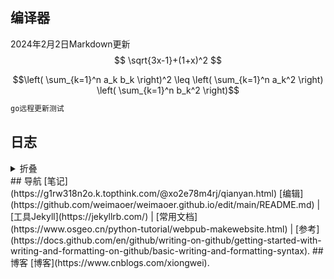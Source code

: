 ## 编译器
2024年2月2日Markdown更新
$$
\sqrt{3x-1}+(1+x)^2
$$

$$\left( \sum_{k=1}^n a_k b_k \right)^2 \leq \left( \sum_{k=1}^n a_k^2 \right) \left( \sum_{k=1}^n b_k^2 \right)$$

```markdown
go远程更新测试
```
## 日志
<details>
<summary>折叠</summary>
| 序号 | 语言 |
|-----:|-----------|
|     1| JavaScript|
|     2| Python    |
|     3| SQL       |
</details>
## 导航
 [笔记](https://g1rw318n2o.k.topthink.com/@xo2e78m4rj/qianyan.html)
 [编辑](https://github.com/weimaoer/weimaoer.github.io/edit/main/README.md)  |  [工具Jekyll](https://jekyllrb.com/) | 
 [常用文档](https://www.osgeo.cn/python-tutorial/webpub-makewebsite.html) |
 [参考](https://docs.github.com/en/github/writing-on-github/getting-started-with-writing-and-formatting-on-github/basic-writing-and-formatting-syntax).
##  博客
[博客](https://www.cnblogs.com/xiongwei).

